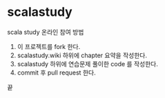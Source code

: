 # scalastudy

scala study 온라인 참여 방법

1. 이 프로젝트를 fork 한다.
2. scalastudy.wiki 하위에 chapter 요약을 작성한다.
3. scalastudy 하위에 연습문제 풀이한 code 를 작성한다.
4. commit 후 pull request 한다.

끝
